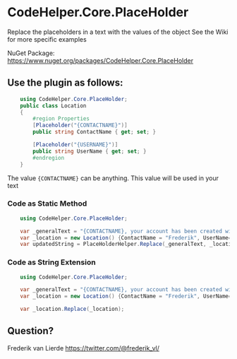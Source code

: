 # CodeHelper.Core.PlaceHolder
Replace the placeholders in a text with the values of the object
See the Wiki for more specific examples

NuGet Package: https://www.nuget.org/packages/CodeHelper.Core.PlaceHolder

## Use the plugin as follows:


```C#
    using CodeHelper.Core.PlaceHolder;
    public class Location
    {
        #region Properties
        [Placeholder("{CONTACTNAME}")]
        public string ContactName { get; set; }

        [Placeholder("{USERNAME}")]
        public string UserName { get; set; }
        #endregion
    }
```
The value `{CONTACTNAME}` can be anything.  This value will be used in your text

### Code as Static Method
```C#
    using CodeHelper.Core.PlaceHolder;

    var _generalText = "{CONTACTNAME}, your account has been created with username {USERNAME}";
    var _location = new Location() {ContactName = "Frederik", UserName= "FrederikvanLierde"};    
    var updatedString = PlaceHolderHelper.Replace(_generalText, _location);
```

### Code as String Extension
```C#
    using CodeHelper.Core.PlaceHolder;

    var _generalText = "{CONTACTNAME}, your account has been created with username {USERNAME}";
    var _location = new Location() {ContactName = "Frederik", UserName= "FrederikvanLierde"};

    var _location.Replace(_location);
```

## Question?
Frederik van Lierde <https://twitter.com/@frederik_vl/>
